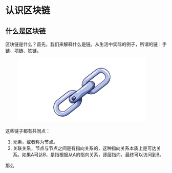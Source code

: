 # 认识区块链

## 什么是区块链

区块链是什么？首先，我们来解释什么是链。从生活中实际的例子，所谓的链：手链、项链、铁链。

<figure><img src="../.gitbook/assets/lianzi.png" alt=""><figcaption></figcaption></figure>



这些链子都有共同点：

1. 元素，或者称为节点。
2. 关联关系，节点与节点之间是有指向关系的，这种指向关系本质上是可达关系。如果A可达B，是指根据从A的指向关系，逐层指向，最终可以访问到B。



那么


